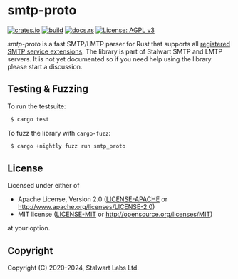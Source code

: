 # smtp-proto

[![crates.io](https://img.shields.io/crates/v/smtp-proto)](https://crates.io/crates/smtp-proto)
[![build](https://github.com/stalwartlabs/sieve/actions/workflows/rust.yml/badge.svg)](https://github.com/stalwartlabs/sieve/actions/workflows/rust.yml)
[![docs.rs](https://img.shields.io/docsrs/smtp-proto)](https://docs.rs/smtp-proto)
[![License: AGPL v3](https://img.shields.io/badge/License-AGPL_v3-blue.svg)](https://www.gnu.org/licenses/agpl-3.0)

_smtp-proto_ is a fast SMTP/LMTP parser for Rust that supports all [registered SMTP service extensions](https://www.iana.org/assignments/mail-parameters/mail-parameters.xhtml).
The library is part of Stalwart SMTP and LMTP servers. It is not yet documented so if you need help using the library please start a discussion.


## Testing & Fuzzing

To run the testsuite:

```bash
 $ cargo test
```

To fuzz the library with `cargo-fuzz`:

```bash
 $ cargo +nightly fuzz run smtp_proto
```

## License

Licensed under either of

 * Apache License, Version 2.0 ([LICENSE-APACHE](LICENSE-APACHE) or http://www.apache.org/licenses/LICENSE-2.0)
 * MIT license ([LICENSE-MIT](LICENSE-MIT) or http://opensource.org/licenses/MIT)

at your option.
  
## Copyright

Copyright (C) 2020-2024, Stalwart Labs Ltd.
